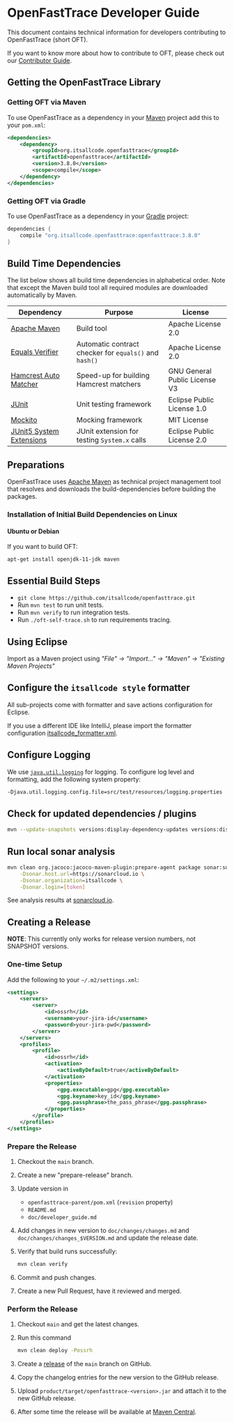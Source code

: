 # OpenFastTrace Developer Guide

This document contains technical information for developers contributing to OpenFastTrace (short OFT).

If you want to know more about how to contribute to OFT, please check out our [Contributor Guide](../CONTRIBUTING.md).

## Getting the OpenFastTrace Library

### Getting OFT via Maven

To use OpenFastTrace as a dependency in your [Maven](https://maven.apache.org) project add this to your `pom.xml`:

```xml
<dependencies>
    <dependency>
        <groupId>org.itsallcode.openfasttrace</groupId>
        <artifactId>openfasttrace</artifactId>
        <version>3.8.0</version>
        <scope>compile</scope>
    </dependency>
</dependencies>
```

### Getting OFT via Gradle

To use OpenFastTrace as a dependency in your [Gradle](https://gradle.org/) project:

```groovy
dependencies {
    compile "org.itsallcode.openfasttrace:openfasttrace:3.8.0"
}
```

## Build Time Dependencies

The list below shows all build time dependencies in alphabetical order. Note that except the Maven build tool all required modules are downloaded automatically by Maven.

| Dependency                                                                         | Purpose                                                | License                       |
|------------------------------------------------------------------------------------|--------------------------------------------------------|-------------------------------|
| [Apache Maven](https://maven.apache.org/)                                          | Build tool                                             | Apache License 2.0            |
| [Equals Verifier](https://github.com/jqno/equalsverifier)                          | Automatic contract checker for `equals()` and `hash()` | Apache License 2.0            |
| [Hamcrest Auto Matcher](https://github.com/itsallcode/hamcrest-auto-matcher)       | Speed-up for building Hamcrest matchers                | GNU General Public License V3 |
| [JUnit](https://junit.org/junit5)                                                  | Unit testing framework                                 | Eclipse Public License 1.0    |
| [Mockito](https://github.com/mockito/mockito)                                      | Mocking framework                                      | MIT License                   |
| [JUnit5 System Extensions](https://github.com/itsallcode/junit5-system-extensions) | JUnit extension for testing `System.x` calls    | Eclipse Public License 2.0     |

## Preparations

OpenFastTrace uses [Apache Maven](https://maven.apache.org) as technical project management tool that resolves and downloads the build-dependencies before building the packages.

### Installation of Initial Build Dependencies on Linux

#### Ubuntu or Debian

If you want to build OFT:

    apt-get install openjdk-11-jdk maven

## Essential Build Steps

* `git clone https://github.com/itsallcode/openfasttrace.git`
* Run `mvn test` to run unit tests.
* Run `mvn verify` to run integration tests.
* Run `./oft-self-trace.sh` to run requirements tracing.

## Using Eclipse

Import as a Maven project using *"File" &rarr; "Import..." &rarr; "Maven" &rarr; "Existing Maven Projects"*

## Configure the `itsallcode style` formatter

All sub-projects come with formatter and save actions configuration for Eclipse.

If you use a different IDE like IntelliJ, please import the formatter configuration [itsallcode_formatter.xml](itsallcode_formatter.xml).

## Configure Logging

We use [`java.util.logging`](https://docs.oracle.com/javase/8/docs/technotes/guides/logging/overview.html) for logging. To configure log level and formatting, add the following system property:

```bash
-Djava.util.logging.config.file=src/test/resources/logging.properties
```

## Check for updated dependencies / plugins

```bash
mvn --update-snapshots versions:display-dependency-updates versions:display-plugin-updates
```

## Run local sonar analysis

```bash
mvn clean org.jacoco:jacoco-maven-plugin:prepare-agent package sonar:sonar \
    -Dsonar.host.url=https://sonarcloud.io \
    -Dsonar.organization=itsallcode \
    -Dsonar.login=[token]
```

See analysis results at [sonarcloud.io](https://sonarcloud.io/dashboard?id=org.itsallcode.openfasttrace%3Aopenfasttrace).

## Creating a Release

**NOTE**: This currently only works for release version numbers, not SNAPSHOT versions.

### One-time Setup

Add the following to your `~/.m2/settings.xml`:

```xml
<settings>
    <servers>
        <server>
            <id>ossrh</id>
            <username>your-jira-id</username>
            <password>your-jira-pwd</password>
        </server>
    </servers>
    <profiles>
        <profile>
            <id>ossrh</id>
            <activation>
                <activeByDefault>true</activeByDefault>
            </activation>
            <properties>
                <gpg.executable>gpg</gpg.executable>
                <gpg.keyname>key_id</gpg.keyname>
                <gpg.passphrase>the_pass_phrase</gpg.passphrase>
            </properties>
        </profile>
    </profiles>
</settings>
```

### Prepare the Release

1. Checkout the `main` branch.
2. Create a new "prepare-release" branch.
3. Update version in
    * `openfasttrace-parent/pom.xml` (`revision` property)
    * `README.md`
    * `doc/developer_guide.md`
4. Add changes in new version to `doc/changes/changes.md` and `doc/changes/changes_$VERSION.md` and update the release date.
5. Verify that build runs successfully:

    ```bash
    mvn clean verify
    ```
6. Commit and push changes.
7. Create a new Pull Request, have it reviewed and merged.

### Perform the Release

1. Checkout `main` and get the latest changes.
1. Run this command

    ```bash
    mvn clean deploy -Possrh
    ```
1. Create a [release](https://github.com/itsallcode/openfasttrace/releases) of the `main` branch on GitHub.
1. Copy the changelog entries for the new version to the GitHub release.
1. Upload `product/target/openfasttrace-<version>.jar` and attach it to the new GitHub release.
1. After some time the release will be available at [Maven Central](https://repo1.maven.org/maven2/org/itsallcode/openfasttrace/openfasttrace/).
